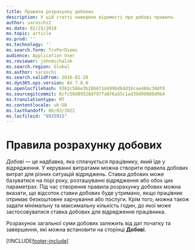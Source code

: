 ```yaml
---
title: Правила розрахунку добових
description: У цій статті наведено відомості про добові правила.
author: saraschi2
ms.date: 02/23/2018
ms.topic: article
ms.prod: ''
ms.technology: ''
ms.search.form: TrvPerDiems
audience: Application User
ms.reviewer: johnmichalak
ms.search.region: Global
ms.author: saraschi
ms.search.validFrom: 2016-02-28
ms.dyn365.ops.version: AX 7.0.0
ms.openlocfilehash: 9362c566e3b28b6f1d499bd6dd16cae466c30df0
ms.sourcegitcommit: 6cfc50d89528df977a8f6a55c1ad39d99800d9b4
ms.translationtype: MT
ms.contentlocale: uk-UA
ms.lasthandoff: 06/03/2022
ms.locfileid: "8925915"
---
```

# <a name="per-diem-rules"></a>Правила розрахунку добових

*Добові* — це надбавка, яка сплачується працівнику, який їде у відрядження. У керуванні витратами можна створити правила добових витрат для різних ситуацій відряджень. Ставка добових може базуватися на порі року, розташуванні відрядження або обох цих параметрах. Під час створення правила розрахунку добових можна вказати, що відсоток ставки добових буде утримано, якщо працівник отримає безкоштовне харчування або послуги. Крім того, можна також задати мінімальну та максимальну кількість годин, до якої може застосовуватися ставка добових для відрядження працівника.

Розрахунок загальної суми добових залежить від дат початку та завершення, які можна встановити на сторінці **Добові**.


[!INCLUDE[footer-include](../includes/footer-banner.md)]
